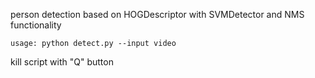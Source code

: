 person detection based on HOGDescriptor with SVMDetector and NMS functionality

`usage: python detect.py --input video`

kill script with "Q" button